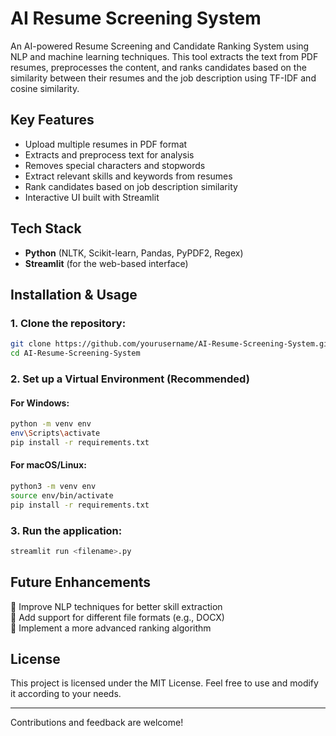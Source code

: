 # AI Resume Screening System

An AI-powered Resume Screening and Candidate Ranking System using NLP and machine learning techniques. This tool extracts the text from PDF resumes, preprocesses the content, and ranks candidates based on the similarity between their resumes and the job description using TF-IDF and cosine similarity.

## Key Features
- Upload multiple resumes in PDF format  
- Extracts and preprocess text for analysis  
- Removes special characters and stopwords  
- Extract relevant skills and keywords from resumes  
- Rank candidates based on job description similarity  
- Interactive UI built with Streamlit  

## Tech Stack
- **Python** (NLTK, Scikit-learn, Pandas, PyPDF2, Regex)  
- **Streamlit** (for the web-based interface)  

## Installation & Usage

### 1. Clone the repository:
```bash
git clone https://github.com/yourusername/AI-Resume-Screening-System.git
cd AI-Resume-Screening-System
```

### 2. Set up a Virtual Environment (Recommended)

#### For Windows:
```bash
python -m venv env
env\Scripts\activate
pip install -r requirements.txt
```

#### For macOS/Linux:
```bash
python3 -m venv env
source env/bin/activate
pip install -r requirements.txt
```

### 3. Run the application:
```bash
streamlit run <filename>.py
```

## Future Enhancements
🔹 Improve NLP techniques for better skill extraction  
🔹 Add support for different file formats (e.g., DOCX)  
🔹 Implement a more advanced ranking algorithm  

## License
This project is licensed under the MIT License. Feel free to use and modify it according to your needs.

---

Contributions and feedback are welcome! 

